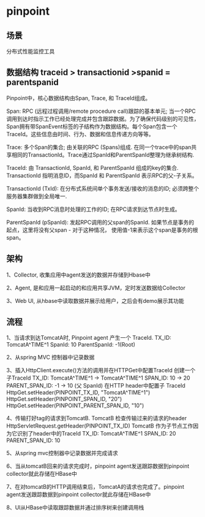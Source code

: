 # pinpoint

## 场景
分布式性能监控工具

## 数据结构    traceid > transactionid >spanid = parentspanid

Pinpoint中，核心数据结构由Span, Trace, 和 TraceId组成。

Span: RPC (远程过程调用/remote procedure call)跟踪的基本单元; 当一个RPC调用到达时指示工作已经处理完成并包含跟踪数据。为了确保代码级别的可见性，Span拥有带SpanEvent标签的子结构作为数据结构。每个Span包含一个TraceId。这些信息由时间、⾏为、数据和信息传递⽅向等等。

Trace: 多个Span的集合; 由关联的RPC (Spans)组成. 在同一个trace中的span共享相同的TransactionId。Trace通过SpanId和ParentSpanId整理为继承树结构.

TraceId: 由 TransactionId, SpanId, 和 ParentSpanId 组成的key的集合. TransactionId 指明消息ID，而SpanId 和 ParentSpanId 表示RPC的父-子关系。 

TransactionId (TxId): 在分布式系统间单个事务发送/接收的消息的ID; 必须跨整个服务器集群做到全局唯一.

SpanId: 当收到RPC消息时处理的工作的ID; 在RPC请求到达节点时生成。

ParentSpanId (pSpanId): 发起RPC调用的父span的SpanId. 如果节点是事务的起点，这里将没有父span - 对于这种情况， 使用值-1来表示这个span是事务的根span。

## 架构
 
1、Collector, 收集应用中agent发送的数据并存储到Hbase中
  
2、Agent,  是和应用一起启动的和应用共享JVM，定时发送数据给Collector
  
3、Web UI, 从hbase中读取数据并展示给用户，之后会有demo展示其功能

## 流程

1、当请求到达TomcatA时, Pinpoint agent 产生一个 TraceId.
TX_ID: TomcatA^TIME^1
SpanId: 10
ParentSpanId: -1(Root)

2、从spring MVC 控制器中记录数据

3、插入HttpClient.execute()方法的调用并在HTTPGet中配置TraceId
创建一个子TraceId
TX_ID: TomcatA^TIME^1 -> TomcatA^TIME^1
SPAN_ID: 10 -> 20
PARENT_SPAN_ID: -1 -> 10 (父 SpanId)
在HTTP header中配置子 TraceId
HttpGet.setHeader(PINPOINT_TX_ID, "TomcatA^TIME^1")
HttpGet.setHeader(PINPOINT_SPAN_ID, "20")
HttpGet.setHeader(PINPOINT_PARENT_SPAN_ID, "10")

4、传输打好tag的请求到TomcatB.
TomcatB 检查传输过来的请求的header
HttpServletRequest.getHeader(PINPOINT_TX_ID)
TomcatB 作为子节点工作因为它识别了header中的TraceId
TX_ID: TomcatA^TIME^1
SPAN_ID: 20
PARENT_SPAN_ID: 10

5、从spring mvc控制器中记录数据并完成请求

6、当从tomcatB回来的请求完成时，pinpoint agent发送跟踪数据到pinpoint collector就此存储在HBase中

7、在对tomcatB的HTTP调用结束后，TomcatA的请求也完成了。pinpoint agent发送跟踪数据到pinpoint collector就此存储在HBase中

8、UI从HBase中读取跟踪数据并通过排序树来创建调用栈
